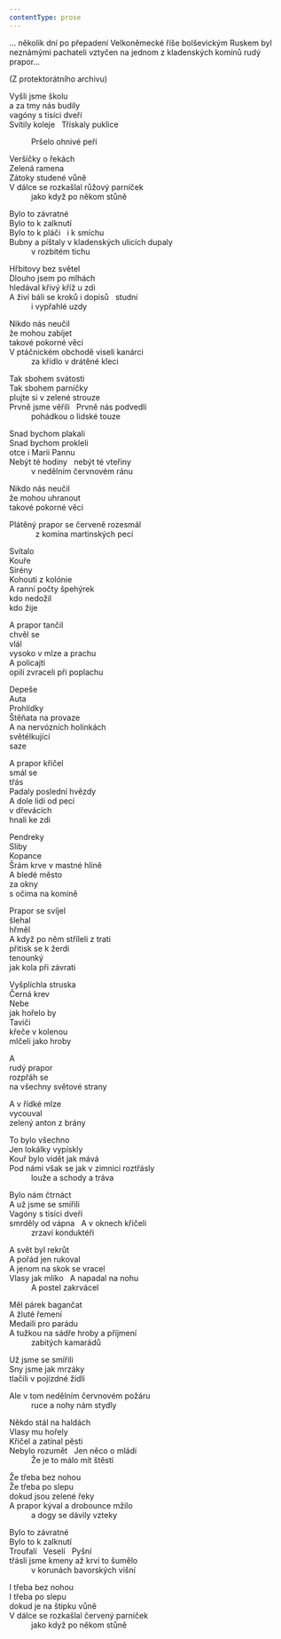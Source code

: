 ```yaml
---
contentType: prose
---
```


… několik dní po přepadení Velkoněmecké říše bolševickým Ruskem byl neznámými pachateli vztyčen na jednom z kladenských komínů rudý prapor…

(Z protektorátního archivu)

Vyšli jsme školu  
a za tmy nás budily  
vagóny s tisíci dveří  
Svítily koleje   Třískaly puklice

          Pršelo ohnivé peří

Veršíčky o řekách  
Zelená ramena  
Zátoky studené vůně  
V dálce se rozkašlal růžový parníček  
          jako když po někom stůně

Bylo to závratné  
Bylo to k zalknutí  
Bylo to k pláči   i k smíchu  
Bubny a píštaly v kladenských ulicích dupaly  
          v rozbitém tichu

Hřbitovy bez světel  
Dlouho jsem po mlhách  
hledával křivý kříž u zdi  
A živí báli se kroků i dopisů   studní  
          i vypřahlé uzdy

Nikdo nás neučil  
že mohou zabíjet  
takové pokorné věci  
V ptáčnickém obchodě viseli kanárci  
          za křídlo v drátěné kleci

Tak sbohem svátosti  
Tak sbohem parníčky  
plujte si v zelené strouze  
Prvně jsme věřili   Prvně nás podvedli  
          pohádkou o lidské touze

Snad bychom plakali  
Snad bychom prokleli  
otce i Marii Pannu  
Nebýt té hodiny   nebýt té vteřiny  
          v nedělním červnovém ránu

Nikdo nás neučil  
že mohou uhranout  
takové pokorné věci

Plátěný prapor se červeně rozesmál  
            z komína martinských pecí

Svítalo  
Kouře  
Sirény  
Kohouti z kolónie  
A ranní počty špehýrek  
kdo nedožil  
kdo žije

A prapor tančil  
chvěl se  
vlál  
vysoko v mlze a prachu  
A policajti  
opilí zvraceli při poplachu

Depeše  
Auta  
Prohlídky  
Štěňata na provaze  
A na nervózních holínkách  
světélkující  
saze

A prapor křičel  
smál se  
třás  
Padaly poslední hvězdy  
A dole lidi od pecí  
v dřevácích  
hnali ke zdi

Pendreky  
Sliby  
Kopance  
Šrám krve v mastné hlíně  
A bledé město  
za okny  
s očima na komíně

Prapor se svíjel  
šlehal  
hřměl  
A když po něm stříleli z trati  
přitisk se k žerdi  
tenounký  
jak kola při závrati

Vyšplíchla struska  
Černá krev  
Nebe  
jak hořelo by  
Taviči  
křeče v kolenou  
mlčeli jako hroby

A  
rudý prapor  
rozpřáh se  
na všechny světové strany

A v řídké mlze  
vycouval  
zelený anton z brány

To bylo všechno  
Jen lokálky vypískly  
Kouř bylo vidět jak mává  
Pod námi však se jak v zimnici roztřásly  
          louže a schody a tráva

Bylo nám čtrnáct  
A už jsme se smířili  
Vagóny s tisíci dveří  
smrděly od vápna   A v oknech křičeli  
          zrzaví konduktéři

A svět byl rekrůt  
A pořád jen rukoval  
A jenom na skok se vracel  
Vlasy jak mlíko   A napadal na nohu  
          A postel zakrvácel

Měl párek bagančat  
A žluté řemení  
Medaili pro parádu  
A tužkou na sádře hroby a příjmení  
          zabitých kamarádů

Už jsme se smířili  
Sny jsme jak mrzáky  
tlačili v pojízdné židli

Ale v tom nedělním červnovém požáru  
          ruce a nohy nám stydly

Někdo stál na haldách  
Vlasy mu hořely  
Křičel a zatínal pěsti  
Nebylo rozumět   Jen něco o mládí  
          Že je to málo mít štěstí

Že třeba bez nohou  
Že třeba po slepu  
dokud jsou zelené řeky  
A prapor kýval a drobounce mžilo  
          a dogy se dávily vzteky

Bylo to závratné  
Bylo to k zalknutí  
Troufalí   Veselí   Pyšní  
třásli jsme kmeny až krví to šumělo  
          v korunách bavorských višní

I třeba bez nohou  
I třeba po slepu  
dokud je na štipku vůně  
V dálce se rozkašlal červený parníček  
          jako když po někom stůně
